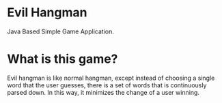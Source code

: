# Evil Hangman
Java Based Simple Game Application.

# What is this game?
Evil hangman is like normal hangman, except instead of choosing a single word that the user guesses, there is a set of words that is continuously parsed down. In this way, it minimizes the change of a user winning. 
